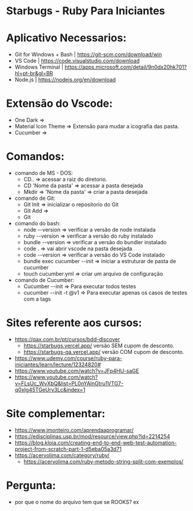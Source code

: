 # Starbugs - Ruby Para Iniciantes

 
# Aplicativo Necessarios:
 - Git for Windows +  Bash | https://git-scm.com/download/win
 - VS Code | https://code.visualstudio.com/download
 - Windows Terminal | https://apps.microsoft.com/detail/9n0dx20hk701?hl=pt-br&gl=BR
 - Node.js | https://nodejs.org/en/download
# Extensão do Vscode:
 - One Dark  =>
 - Material Icon Theme => Extensão para mudar a icografia das pasta.
 - Cucumber =>
# Comandos:
 - comando de MS - DOS:
   - CD..  => acessar a raiz do diretorio.
   - CD 'Nome da pasta' => acessar a pasta  desejada
   - Mkdir => 'Nome da pasta' => criar a pasta  desejada
 - comando de Git:  
   - Git Init => inicializar o repositorio do Git
   - Git Add =>
   - Git 
- comando do bash:
   - node --version => verificar a versão de  node instalada 
   - ruby --version => verificar a versão do ruby instalado
   - bundle --version => verificar a versão  do bundler instalado
   - code . =>  vai abrir vscode  na pasta desejada 
   - code --version => verificar a versão  do VS Code instalado
   - bundle exec cucumber --init => iniciar a estruturar de pasta de cucumber
   - touch cucumber.yml => criar um arquivo de configuração 
- comando de Cucumber:
   - Cucumber --init => Para executar todos testes
   - cucumber --init -t @v1 => Para executar  apenas os casos de testes com a tags
# Sites referente aos cursos:
 - https://qax.com.br/pt/cursos/bdd-discover
    - https://starbugs.vercel.app/ versão SEM cupom de desconto.
    - https://starbugs-qa.vercel.app/ versão COM cupom de desconto.
 - https://www.udemy.com/course/ruby-para-iniciantes/learn/lecture/12324820#
 - https://www.youtube.com/watch?v=JFp4HU-saGE
 - https://www.youtube.com/watch?v=FLsUc_WvXbQ&list=PL0nYAInGtru1VTG7-q0xIg45TGeUry3Lc&index=1
 
# Site complementar:
 - https://www.jmonteiro.com/aprendaaprogramar/
 - https://edisciplinas.usp.br/mod/resource/view.php?id=2214254
 - https://blog.kloia.com/creating-end-to-end-web-test-automation-project-from-scratch-part-1-d5eba05a3d71
 - https://acervolima.com/category/ruby/
    - https://acervolima.com/ruby-metodo-string-split-com-exemplos/

# Pergunta:
 - por que o nome do arquivo  tem que se  ROOKS?
ex
